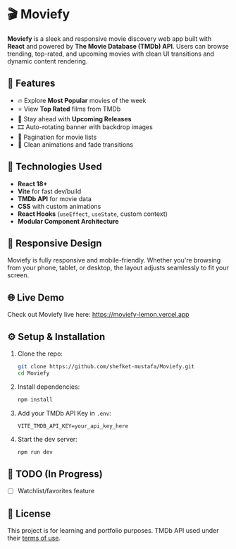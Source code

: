 # 🎬 Moviefy

**Moviefy** is a sleek and responsive movie discovery web app built with **React** and powered by **The Movie Database (TMDb) API**. Users can browse trending, top-rated, and upcoming movies with clean UI transitions and dynamic content rendering.

## 🧩 Features

- 🔥 Explore **Most Popular** movies of the week  
- ⭐ View **Top Rated** films from TMDb  
- 📆 Stay ahead with **Upcoming Releases**  
- 🎞 Auto-rotating banner with backdrop images  
- 🧭 Pagination for movie lists  
- 🎨 Clean animations and fade transitions  

## 🚀 Technologies Used

- **React 18+**  
- **Vite** for fast dev/build  
- **TMDb API** for movie data  
- **CSS** with custom animations  
- **React Hooks** (`useEffect`, `useState`, custom context)  
- **Modular Component Architecture**


## 📱 Responsive Design

Moviefy is fully responsive and mobile-friendly. Whether you're browsing from your phone, tablet, or desktop, the layout adjusts seamlessly to fit your screen.

## 🌐 Live Demo

Check out Moviefy live here: https://moviefy-lemon.vercel.app

## ⚙️ Setup & Installation

1. Clone the repo:
   ```bash
   git clone https://github.com/shefket-mustafa/Moviefy.git
   cd Moviefy
   ```

2. Install dependencies:
   ```bash
   npm install
   ```

3. Add your TMDb API Key in `.env`:
   ```
   VITE_TMDB_API_KEY=your_api_key_here
   ```

4. Start the dev server:
   ```bash
   npm run dev
   ```

## 📝 TODO (In Progress) 
- [ ] Watchlist/favorites feature  

## 📄 License

This project is for learning and portfolio purposes. TMDb API used under their [terms of use](https://www.themoviedb.org/documentation/api/terms-of-use).
